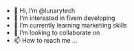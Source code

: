 - 👋 Hi, I’m @lunarytech
- 👀 I’m interested in fivem developing 
- 🌱 I’m currently learning marketiing skills
- 💞️ I’m looking to collaborate on
- 📫 How to reach me ...

<!---
lunarytech/lunarytech is a ✨ special ✨ repository because its `README.md` (this file) appears on your GitHub profile.
You can click the Preview link to take a look at your changes.
--->
